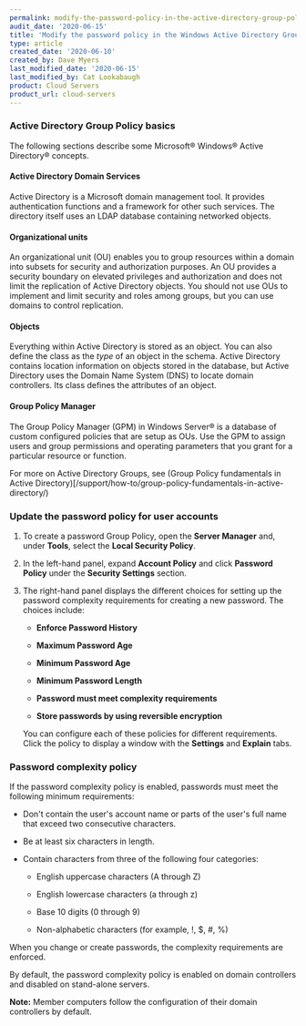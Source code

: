 ```yaml
---
permalink: modify-the-password-policy-in-the-active-directory-group-policy-manager
audit_date: '2020-06-15'
title: 'Modify the password policy in the Windows Active Directory Group Policy Manager'
type: article
created_date: '2020-06-10'
created_by: Dave Myers
last_modified_date: '2020-06-15'
last_modified_by: Cat Lookabaugh
product: Cloud Servers
product_url: cloud-servers
---
```


### Active Directory Group Policy basics

The following sections describe some Microsoft&reg; Windows&reg; Active Directory&reg; concepts.

#### Active Directory Domain Services

Active Directory is a Microsoft domain management tool. It provides authentication functions and a
framework for other such services. The directory itself uses an LDAP database containing networked
objects.

#### Organizational units

An organizational unit (OU) enables you to group resources within a domain into subsets for security
and authorization purposes. An OU provides a security boundary on elevated privileges and authorization
and does not limit the replication of Active Directory objects. You should not use OUs to implement and
limit security and roles among groups, but you can use domains to control replication.

#### Objects

Everything within Active Directory is stored as an object. You can also define the class as the *type*
of an object in the schema. Active Directory contains location information on objects stored in the
database, but Active Directory uses the Domain Name System (DNS) to locate domain controllers. Its class
defines the attributes of an object.

#### Group Policy Manager

The Group Policy Manager (GPM) in Windows Server&reg; is a database of custom configured policies that
are setup as OUs. Use the GPM to assign users and group permissions and operating parameters that you 
grant for a particular resource or function. 

For more on Active Directory Groups, see
(Group Policy fundamentals in Active Directory)[/support/how-to/group-policy-fundamentals-in-active-directory/)

###  Update the password policy for user accounts

1. To create a password Group Policy, open the **Server Manager** and, under **Tools**, select the
   **Local Security Policy**.

2. In the left-hand panel, expand **Account Policy** and click **Password Policy** under the **Security Settings** section.

3. The right-hand panel displays the different choices for setting up the password complexity requirements
   for creating a new password. The choices include:

     - **Enforce Password History**
     
     - **Maximum Password Age**
     
     - **Minimum Password Age**

     - **Minimum Password Length**

     - **Password must meet complexity requirements**

     - **Store passwords by using reversible encryption**

   You can configure each of these policies for different requirements. Click the policy to display
   a window with the **Settings** and **Explain** tabs. 

### Password complexity policy

If the password complexity policy is enabled, passwords must meet the following minimum requirements:

- Don't contain the user's account name or parts of the user's full name that exceed two consecutive characters.

- Be at least six characters in length.

- Contain characters from three of the following four categories:
     
     - English uppercase characters (A through Z)
     
     - English lowercase characters (a through z)
     
     - Base 10 digits (0 through 9)
     
     - Non-alphabetic characters (for example, !, $, #, %)

When you change or create passwords, the complexity requirements are enforced.

By default, the password complexity policy is enabled on domain controllers and disabled on stand-alone servers.

**Note:** Member computers follow the configuration of their domain controllers by default.
